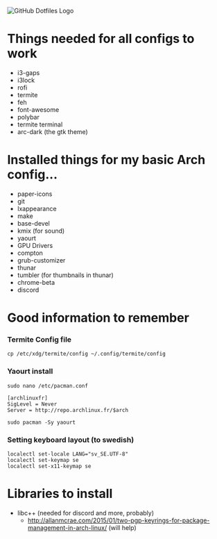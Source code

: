 ![GitHub Dotfiles Logo](http://i.imgur.com/4jOz46V.png)

# Things needed for all configs to work
- i3-gaps
- i3lock
- rofi
- termite
- feh
- font-awesome
- polybar
- termite terminal
- arc-dark (the gtk theme)


# Installed things for my basic Arch config...

- paper-icons
- git
- lxappearance
- make
- base-devel
- kmix (for sound)
- yaourt
- GPU Drivers
- compton
- grub-customizer
- thunar
- tumbler (for thumbnails in thunar)
- chrome-beta
- discord

# Good information to remember
### Termite Config file
    cp /etc/xdg/termite/config ~/.config/termite/config

### Yaourt install
```
sudo nano /etc/pacman.conf

[archlinuxfr]
SigLevel = Never
Server = http://repo.archlinux.fr/$arch

sudo pacman -Sy yaourt
```

### Setting keyboard layout (to swedish)
```
localectl set-locale LANG="sv_SE.UTF-8"
localectl set-keymap se
localectl set-x11-keymap se
```

# Libraries to install
- libc++ (needed for discord and more, probably)
  - http://allanmcrae.com/2015/01/two-pgp-keyrings-for-package-management-in-arch-linux/ (will help)
